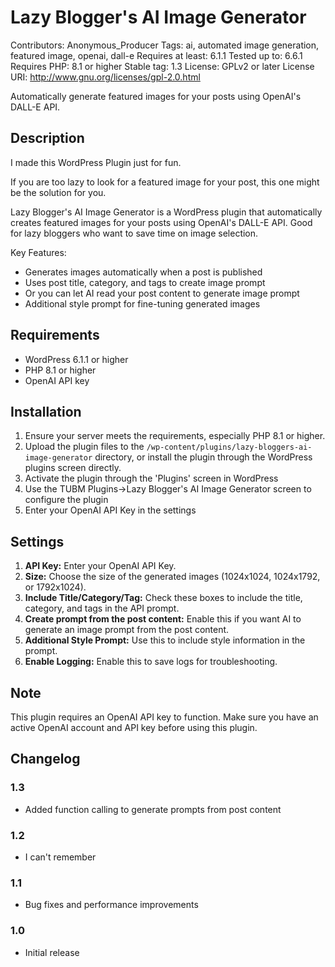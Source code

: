 # Lazy Blogger's AI Image Generator
Contributors: Anonymous_Producer
Tags: ai, automated image generation, featured image, openai, dall-e
Requires at least: 6.1.1
Tested up to: 6.6.1
Requires PHP: 8.1 or higher
Stable tag: 1.3
License: GPLv2 or later
License URI: http://www.gnu.org/licenses/gpl-2.0.html

Automatically generate featured images for your posts using OpenAI's DALL-E API.

## Description

I made this WordPress Plugin just for fun. 

If you are too lazy to look for a featured image for your post, this one might be the solution for you.

Lazy Blogger's AI Image Generator is a WordPress plugin that automatically creates featured images for your posts using OpenAI's DALL-E API. Good for lazy bloggers who want to save time on image selection.

Key Features:
* Generates images automatically when a post is published
* Uses post title, category, and tags to create image prompt
* Or you can let AI read your post content to generate image prompt
* Additional style prompt for fine-tuning generated images

## Requirements

* WordPress 6.1.1 or higher
* PHP 8.1 or higher
* OpenAI API key

## Installation

1. Ensure your server meets the requirements, especially PHP 8.1 or higher.
2. Upload the plugin files to the `/wp-content/plugins/lazy-bloggers-ai-image-generator` directory, or install the plugin through the WordPress plugins screen directly.
3. Activate the plugin through the 'Plugins' screen in WordPress
4. Use the TUBM Plugins->Lazy Blogger's AI Image Generator screen to configure the plugin
5. Enter your OpenAI API Key in the settings

## Settings

1. **API Key:** Enter your OpenAI API Key.
2. **Size:** Choose the size of the generated images (1024x1024, 1024x1792, or 1792x1024).
3. **Include Title/Category/Tag:** Check these boxes to include the title, category, and tags in the API prompt.
4. **Create prompt from the post content:** Enable this if you want AI to generate an image prompt from the post content.
5. **Additional Style Prompt:** Use this to include style information in the prompt.
6. **Enable Logging:** Enable this to save logs for troubleshooting.

## Note

This plugin requires an OpenAI API key to function. Make sure you have an active OpenAI account and API key before using this plugin.

## Changelog

### 1.3
* Added function calling to generate prompts from post content

### 1.2
* I can't remember

### 1.1
* Bug fixes and performance improvements

### 1.0
* Initial release